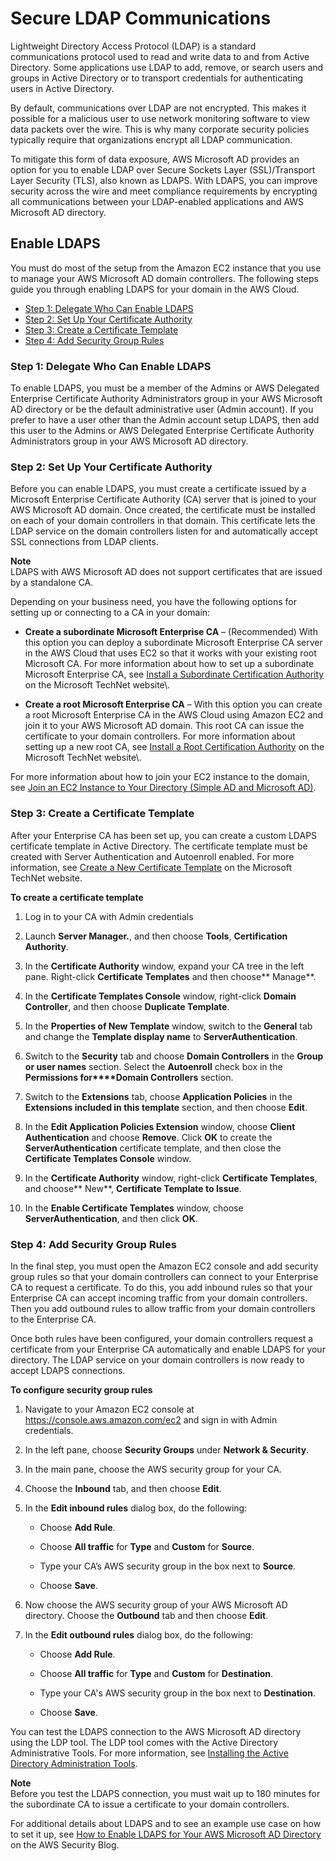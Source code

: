 # Secure LDAP Communications<a name="ms_ad_ldap"></a>

Lightweight Directory Access Protocol \(LDAP\) is a standard communications protocol used to read and write data to and from Active Directory\. Some applications use LDAP to add, remove, or search users and groups in Active Directory or to transport credentials for authenticating users in Active Directory\. 

By default, communications over LDAP are not encrypted\. This makes it possible for a malicious user to use network monitoring software to view data packets over the wire\. This is why many corporate security policies typically require that organizations encrypt all LDAP communication\. 

To mitigate this form of data exposure, AWS Microsoft AD provides an option for you to enable LDAP over Secure Sockets Layer \(SSL\)/Transport Layer Security \(TLS\), also known as LDAPS\. With LDAPS, you can improve security across the wire and meet compliance requirements by encrypting all communications between your LDAP\-enabled applications and AWS Microsoft AD directory\.

## Enable LDAPS<a name="enableldaps"></a>

You must do most of the setup from the Amazon EC2 instance that you use to manage your AWS Microsoft AD domain controllers\. The following steps guide you through enabling LDAPS for your domain in the AWS Cloud\.


+ [Step 1: Delegate Who Can Enable LDAPS](#grantpermsldaps)
+ [Step 2: Set Up Your Certificate Authority](#setupca)
+ [Step 3: Create a Certificate Template](#createcustomcert)
+ [Step 4: Add Security Group Rules](#addgrouprules)

### Step 1: Delegate Who Can Enable LDAPS<a name="grantpermsldaps"></a>

To enable LDAPS, you must be a member of the Admins or AWS Delegated Enterprise Certificate Authority Administrators group in your AWS Microsoft AD directory or be the default administrative user \(Admin account\)\. If you prefer to have a user other than the Admin account setup LDAPS, then add this user to the Admins or AWS Delegated Enterprise Certificate Authority Administrators group in your AWS Microsoft AD directory\.

### Step 2: Set Up Your Certificate Authority<a name="setupca"></a>

Before you can enable LDAPS, you must create a certificate issued by a Microsoft Enterprise Certificate Authority \(CA\) server that is joined to your AWS Microsoft AD domain\. Once created, the certificate must be installed on each of your domain controllers in that domain\. This certificate lets the LDAP service on the domain controllers listen for and automatically accept SSL connections from LDAP clients\. 

**Note**  
LDAPS with AWS Microsoft AD does not support certificates that are issued by a standalone CA\. 

Depending on your business need, you have the following options for setting up or connecting to a CA in your domain: 

+ **Create a subordinate Microsoft Enterprise CA** – \(Recommended\) With this option you can deploy a subordinate Microsoft Enterprise CA server in the AWS Cloud that uses EC2 so that it works with your existing root Microsoft CA\. For more information about how to set up a subordinate Microsoft Enterprise CA, see [Install a Subordinate Certification Authority](https://technet.microsoft.com/en-us/library/cc772192(v=ws.11).aspx) on the Microsoft TechNet website\.

+ **Create a root Microsoft Enterprise CA** – With this option you can create a root Microsoft Enterprise CA in the AWS Cloud using Amazon EC2 and join it to your AWS Microsoft AD domain\. This root CA can issue the certificate to your domain controllers\. For more information about setting up a new root CA, see [Install a Root Certification Authority](https://technet.microsoft.com/en-us/library/cc731183(v=ws.11).aspx) on the Microsoft TechNet website\.

For more information about how to join your EC2 instance to the domain, see [Join an EC2 Instance to Your Directory \(Simple AD and Microsoft AD\)](join_instance.md)\.

### Step 3: Create a Certificate Template<a name="createcustomcert"></a>

After your Enterprise CA has been set up, you can create a custom LDAPS certificate template in Active Directory\. The certificate template must be created with Server Authentication and Autoenroll enabled\. For more information, see [Create a New Certificate Template](https://technet.microsoft.com/en-us/library/cc753370.aspx) on the Microsoft TechNet website\. 

**To create a certificate template**

1. Log in to your CA with Admin credentials

1. Launch **Server Manager\.**, and then choose **Tools**, **Certification Authority**\.

1. In the **Certificate Authority** window, expand your CA tree in the left pane\. Right\-click **Certificate Templates** and then choose** Manage**\.

1. In the **Certificate Templates Console** window, right\-click **Domain Controller**, and then choose **Duplicate Template**\.

1. In the **Properties of New Template** window, switch to the **General** tab and change the **Template display name** to **ServerAuthentication**\.

1. Switch to the **Security** tab and choose **Domain Controllers** in the **Group or user names** section\. Select the **Autoenroll** check box in the **Permissions for****Domain Controllers** section\.

1. Switch to the **Extensions** tab, choose **Application Policies** in the **Extensions included in this template** section, and then choose **Edit**\.

1. In the **Edit Application Policies Extension** window, choose **Client Authentication** and choose **Remove**\. Click **OK** to create the **ServerAuthentication** certificate template, and then close the **Certificate Templates Console** window\.

1. In the **Certificate Authority** window, right\-click **Certificate Templates**, and choose** New**, **Certificate Template to Issue**\.

1. In the **Enable Certificate Templates** window, choose **ServerAuthentication**, and then click **OK**\.

### Step 4: Add Security Group Rules<a name="addgrouprules"></a>

In the final step, you must open the Amazon EC2 console and add security group rules so that your domain controllers can connect to your Enterprise CA to request a certificate\. To do this, you add inbound rules so that your Enterprise CA can accept incoming traffic from your domain controllers\. Then you add outbound rules to allow traffic from your domain controllers to the Enterprise CA\.

Once both rules have been configured, your domain controllers request a certificate from your Enterprise CA automatically and enable LDAPS for your directory\. The LDAP service on your domain controllers is now ready to accept LDAPS connections\. 

**To configure security group rules**

1. Navigate to your Amazon EC2 console at [https://console\.aws\.amazon\.com/ec2](https://console.aws.amazon.com/ec2) and sign in with Admin credentials\.

1. In the left pane, choose **Security Groups** under **Network & Security**\.

1. In the main pane, choose the AWS security group for your CA\.

1. Choose the **Inbound** tab, and then choose **Edit**\.

1. In the **Edit inbound rules** dialog box, do the following:

   + Choose **Add Rule**\. 

   + Choose **All traffic** for **Type** and **Custom** for **Source**\. 

   + Type your CA’s AWS security group in the box next to **Source**\. 

   + Choose **Save**\.

1. Now choose the AWS security group of your AWS Microsoft AD directory\. Choose the **Outbound** tab and then choose **Edit**\.

1. In the **Edit outbound rules** dialog box, do the following:

   + Choose **Add Rule**\. 

   + Choose **All traffic** for **Type** and **Custom** for **Destination**\. 

   + Type your CA's AWS security group in the box next to **Destination**\. 

   + Choose **Save**\.

You can test the LDAPS connection to the AWS Microsoft AD directory using the LDP tool\. The LDP tool comes with the Active Directory Administrative Tools\. For more information, see [Installing the Active Directory Administration Tools](install_ad_tools.md)\.

**Note**  
Before you test the LDAPS connection, you must wait up to 180 minutes for the subordinate CA to issue a certificate to your domain controllers\.

For additional details about LDAPS and to see an example use case on how to set it up, see [How to Enable LDAPS for Your AWS Microsoft AD Directory](https://aws.amazon.com/blogs/security/how-to-enable-ldaps-for-your-aws-microsoft-ad-directory/) on the AWS Security Blog\.